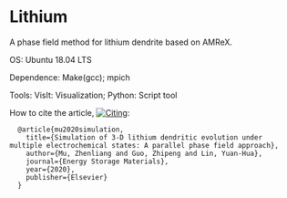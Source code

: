 # Lithium
A phase field method for lithium dendrite based on AMReX.

OS:
Ubuntu 18.04 LTS


Dependence:
Make(gcc);
mpich


Tools:
VisIt: Visualization;
Python: Script tool


How to cite the article, [![Citing](https://img.shields.io/badge/{EnSM}-{10.1016/j.ensm.2020.04.011}-{orange}.svg
)](https://doi.org/10.1016/j.ensm.2020.04.011):
```
  @article{mu2020simulation,
    title={Simulation of 3-D lithium dendritic evolution under multiple electrochemical states: A parallel phase field approach},
    author={Mu, Zhenliang and Guo, Zhipeng and Lin, Yuan-Hua},  
    journal={Energy Storage Materials},
    year={2020},
    publisher={Elsevier}
  }
```

